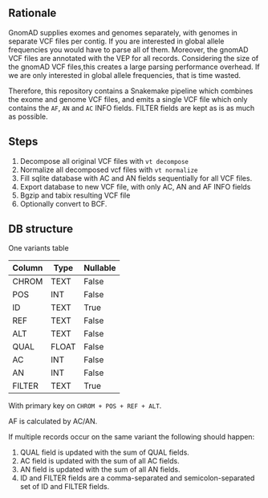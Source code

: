 ## Rationale

GnomAD supplies exomes and genomes separately, with genomes in separate
VCF files per contig. If you are interested in global allele frequencies 
you would have to parse all of them. Moreover, the gnomAD VCF files are 
annotated with the VEP for all records. Considering the size of the gnomAD
VCF files,this creates a large parsing performance overhead. If we are only
interested in global allele frequencies, that is time wasted.

Therefore, this repository contains a Snakemake pipeline which combines
the exome and genome VCF files, and emits a single VCF file which only
contains the `AF`, `AN` and `AC` INFO fields. FILTER fields are kept
as is as much as possible.

## Steps

1. Decompose all original VCF files with `vt decompose`
2. Normalize all decomposed vcf files with `vt normalize`
3. Fill sqlite database with AC and AN fields sequentially for all VCF files.
4. Export database to new VCF file, with only AC, AN and AF INFO fields
5. Bgzip and tabix resulting VCF file
6. Optionally convert to BCF. 

## DB structure

One variants table

| Column | Type | Nullable |
| ------ | ---- | -------- |
| CHROM | TEXT | False |
| POS | INT | False | 
| ID | TEXT | True |
| REF | TEXT | False |
| ALT | TEXT | False | 
| QUAL | FLOAT | False | 
| AC | INT | False |
| AN | INT | False |
| FILTER | TEXT | True | 

With primary key on `CHROM + POS + REF + ALT`.

AF is calculated by AC/AN.

If multiple records occur on the same variant the following should happen:

1. QUAL field is updated with the sum of QUAL fields.
2. AC field is updated with the sum of all AC fields.
3. AN field is updated with the sum of all AN fields.
4. ID and FILTER fields are a comma-separated and semicolon-separated set of 
   ID and FILTER fields.